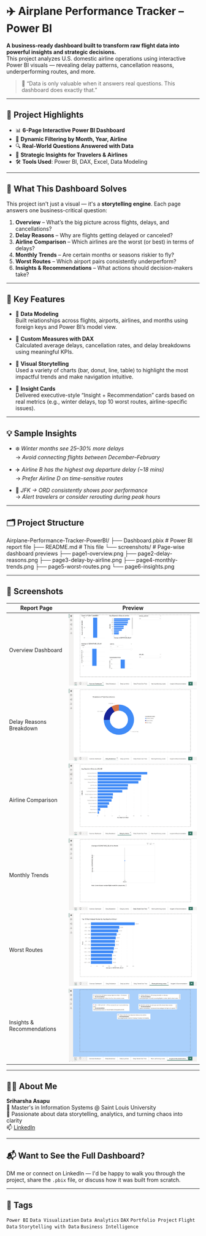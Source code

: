# ✈️ Airplane Performance Tracker – Power BI

**A business-ready dashboard built to transform raw flight data into powerful insights and strategic decisions.**  
This project analyzes U.S. domestic airline operations using interactive Power BI visuals — revealing delay patterns, cancellation reasons, underperforming routes, and more.

> 🧠 “Data is only valuable when it answers real questions. This dashboard does exactly that.”

---

## 🚀 Project Highlights

- 📊 **6-Page Interactive Power BI Dashboard**
- 📅 **Dynamic Filtering by Month, Year, Airline**
- 🔍 **Real-World Questions Answered with Data**
- 🧠 **Strategic Insights for Travelers & Airlines**
- 🛠️ **Tools Used**: Power BI, DAX, Excel, Data Modeling

---

## 🎯 What This Dashboard Solves

This project isn't just a visual — it's a **storytelling engine**. Each page answers one business-critical question:

1. **Overview** – What’s the big picture across flights, delays, and cancellations?
2. **Delay Reasons** – Why are flights getting delayed or canceled?
3. **Airline Comparison** – Which airlines are the worst (or best) in terms of delays?
4. **Monthly Trends** – Are certain months or seasons riskier to fly?
5. **Worst Routes** – Which airport pairs consistently underperform?
6. **Insights & Recommendations** – What actions should decision-makers take?

---

## 🧩 Key Features

- 📐 **Data Modeling**  
  Built relationships across flights, airports, airlines, and months using foreign keys and Power BI’s model view.

- 🧮 **Custom Measures with DAX**  
  Calculated average delays, cancellation rates, and delay breakdowns using meaningful KPIs.

- 🎨 **Visual Storytelling**  
  Used a variety of charts (bar, donut, line, table) to highlight the most impactful trends and make navigation intuitive.

- 🧠 **Insight Cards**  
  Delivered executive-style “Insight + Recommendation” cards based on real metrics (e.g., winter delays, top 10 worst routes, airline-specific issues).

---

## 💡 Sample Insights

- ❄️ *Winter months see 25–30% more delays*  
  → *Avoid connecting flights between December–February*

- ✈️ *Airline B has the highest avg departure delay (~18 mins)*  
  → *Prefer Airline D on time-sensitive routes*

- 📍 *JFK → ORD consistently shows poor performance*  
  → *Alert travelers or consider rerouting during peak hours*

---

## 🗂️ Project Structure

Airplane-Performance-Tracker-PowerBI/
├── Dashboard.pbix # Power BI report file
├── README.md # This file
└── screenshots/ # Page-wise dashboard previews
├── page1-overview.png
├── page2-delay-reasons.png
├── page3-delay-by-airline.png
├── page4-monthly-trends.png
├── page5-worst-routes.png
└── page6-insights.png

---

## 🔎 Screenshots

| Report Page | Preview |
|-------------|---------|
| Overview Dashboard | ![Overview](screenshots/page1-overview.png) |
| Delay Reasons Breakdown | ![Reasons](screenshots/page2-delay-reasons.png) |
| Airline Comparison | ![Airline](screenshots/page3-delay-by-airline.png) |
| Monthly Trends | ![Trends](screenshots/page4-monthly-trends.png) |
| Worst Routes | ![Routes](screenshots/page5-worst-routes.png) |
| Insights & Recommendations | ![Insights](screenshots/page6-insights.png) |

---

## 🙋‍♂️ About Me

**Sriharsha Asapu**  
🚀 Master's in Information Systems @ Saint Louis University  
🎯 Passionate about data storytelling, analytics, and turning chaos into clarity  
📫 [LinkedIn](https://www.linkedin.com/in/baba-sriharsha-asapu)

---

## 📬 Want to See the Full Dashboard?

DM me or connect on LinkedIn — I'd be happy to walk you through the project, share the `.pbix` file, or discuss how it was built from scratch.

---

## 📌 Tags
`Power BI` `Data Visualization` `Data Analytics` `DAX` `Portfolio Project` `Flight Data` `Storytelling with Data` `Business Intelligence`

